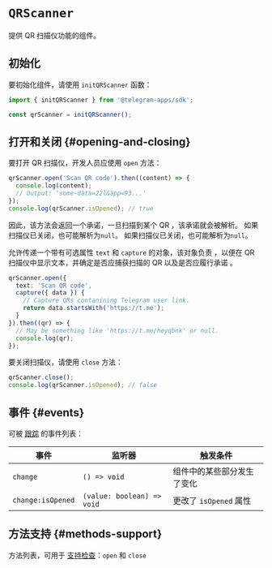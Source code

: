 # `QRScanner`

提供 QR 扫描仪功能的组件。

## 初始化

要初始化组件，请使用 `initQRScanner` 函数：

```typescript
import { initQRScanner } from '@telegram-apps/sdk';

const qrScanner = initQRScanner();  
```

## 打开和关闭 {#opening-and-closing}

要打开 QR 扫描仪，开发人员应使用 `open` 方法：

```typescript
qrScanner.open('Scan QR code').then((content) => {
  console.log(content);
  // Output: 'some-data=22l&app=93...'
});
console.log(qrScanner.isOpened); // true
```

因此，该方法会返回一个承诺，一旦扫描到某个 QR
，该承诺就会被解析。 如果扫描仪已关闭，也可能解析为`null`。 如果扫描仪已关闭，也可能解析为`null`。

允许传递一个带有可选属性 `text` 和 `capture` 的对象，该对象负责
，以便在 QR 扫描仪中显示文本，并确定是否应捕获扫描的 QR 以及是否应履行承诺
。

```ts
qrScanner.open({ 
  text: 'Scan QR code',
  capture({ data }) {
    // Capture QRs contanining Telegram user link.
    return data.startsWith('https://t.me');
  }
}).then((qr) => {
  // May be something like 'https://t.me/heyqbnk' or null.
  console.log(qr);
});
```

要关闭扫描仪，请使用 `close` 方法：

```typescript
qrScanner.close();
console.log(qrScanner.isOpened); // false
```

## 事件 {#events}

可被 [跟踪](#events) 的事件列表：

| 事件                | 监听器                        | 触发条件              |
| ----------------- | -------------------------- | ----------------- |
| `change`          | `() => void`               | 组件中的某些部分发生了变化     |
| `change:isOpened` | `(value: boolean) => void` | 更改了 `isOpened` 属性 |

## 方法支持 {#methods-support}

方法列表，可用于 [支持检查](#methods-support)：`open` 和 `close`
